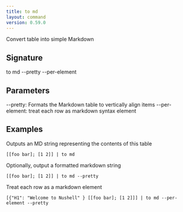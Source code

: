 ```yaml
---
title: to md
layout: command
version: 0.59.0
---
```


Convert table into simple Markdown

## Signature

to md --pretty --per-element

## Parameters

  --pretty: Formats the Markdown table to vertically align items
  --per-element: treat each row as markdown syntax element

## Examples

Outputs an MD string representing the contents of this table
```shell
[[foo bar]; [1 2]] | to md
```

Optionally, output a formatted markdown string
```shell
[[foo bar]; [1 2]] | to md --pretty
```

Treat each row as a markdown element
```shell
[{"H1": "Welcome to Nushell" } [[foo bar]; [1 2]]] | to md --per-element --pretty
```

